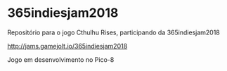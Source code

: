 # 365indiesjam2018
Repositório para o jogo Cthulhu Rises, participando da 365indiesjam2018

http://jams.gamejolt.io/365indiesjam2018

Jogo em desenvolvimento no Pico-8
